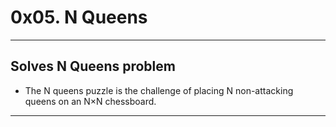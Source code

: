 # 0x05. N Queens
---

## Solves N Queens problem
- The N queens puzzle is the challenge of placing N non-attacking queens on an N×N chessboard.
---
